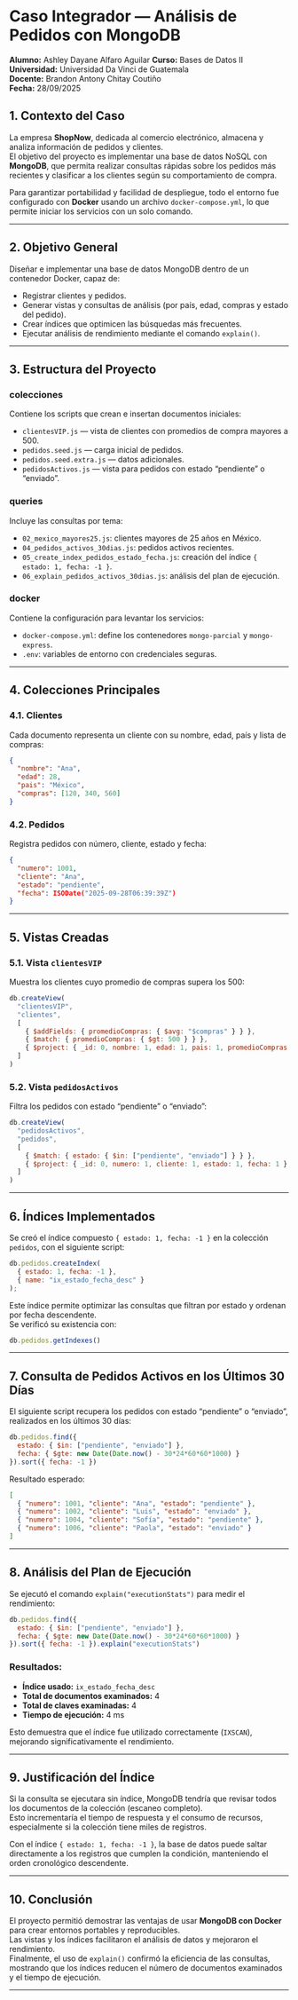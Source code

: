 # Caso Integrador — Análisis de Pedidos con MongoDB

**Alumno:** Ashley Dayane Alfaro Aguilar 
**Curso:** Bases de Datos II  
**Universidad:** Universidad Da Vinci de Guatemala  
**Docente:** Brandon Antony Chitay Coutiño    
**Fecha:** 28/09/2025 

## 1. Contexto del Caso

La empresa **ShopNow**, dedicada al comercio electrónico, almacena y analiza información de pedidos y clientes.  
El objetivo del proyecto es implementar una base de datos NoSQL con **MongoDB**, que permita realizar consultas rápidas sobre los pedidos más recientes y clasificar a los clientes según su comportamiento de compra.  

Para garantizar portabilidad y facilidad de despliegue, todo el entorno fue configurado con **Docker** usando un archivo `docker-compose.yml`, lo que permite iniciar los servicios con un solo comando.

---

## 2. Objetivo General

Diseñar e implementar una base de datos MongoDB dentro de un contenedor Docker, capaz de:  
- Registrar clientes y pedidos.  
- Generar vistas y consultas de análisis (por país, edad, compras y estado del pedido).  
- Crear índices que optimicen las búsquedas más frecuentes.  
- Ejecutar análisis de rendimiento mediante el comando `explain()`.

---

## 3. Estructura del Proyecto

### colecciones
Contiene los scripts que crean e insertan documentos iniciales:
- `clientesVIP.js` — vista de clientes con promedios de compra mayores a 500.  
- `pedidos.seed.js` — carga inicial de pedidos.  
- `pedidos.seed.extra.js` — datos adicionales.  
- `pedidosActivos.js` — vista para pedidos con estado “pendiente” o “enviado”.

### queries
Incluye las consultas por tema:
- `02_mexico_mayores25.js`: clientes mayores de 25 años en México.  
- `04_pedidos_activos_30dias.js`: pedidos activos recientes.  
- `05_create_index_pedidos_estado_fecha.js`: creación del índice `{ estado: 1, fecha: -1 }`.  
- `06_explain_pedidos_activos_30dias.js`: análisis del plan de ejecución.  

### docker
Contiene la configuración para levantar los servicios:  
- `docker-compose.yml`: define los contenedores `mongo-parcial` y `mongo-express`.  
- `.env`: variables de entorno con credenciales seguras.

---

## 4. Colecciones Principales

### 4.1. Clientes
Cada documento representa un cliente con su nombre, edad, país y lista de compras:
```json
{
  "nombre": "Ana",
  "edad": 28,
  "pais": "México",
  "compras": [120, 340, 560]
}
```

### 4.2. Pedidos
Registra pedidos con número, cliente, estado y fecha:
```json
{
  "numero": 1001,
  "cliente": "Ana",
  "estado": "pendiente",
  "fecha": ISODate("2025-09-28T06:39:39Z")
}
```

---

## 5. Vistas Creadas

### 5.1. Vista `clientesVIP`
Muestra los clientes cuyo promedio de compras supera los 500:
```javascript
db.createView(
  "clientesVIP",
  "clientes",
  [
    { $addFields: { promedioCompras: { $avg: "$compras" } } },
    { $match: { promedioCompras: { $gt: 500 } } },
    { $project: { _id: 0, nombre: 1, edad: 1, pais: 1, promedioCompras: 1 } }
  ]
)
```

### 5.2. Vista `pedidosActivos`
Filtra los pedidos con estado “pendiente” o “enviado”:
```javascript
db.createView(
  "pedidosActivos",
  "pedidos",
  [
    { $match: { estado: { $in: ["pendiente", "enviado"] } } },
    { $project: { _id: 0, numero: 1, cliente: 1, estado: 1, fecha: 1 } }
  ]
)
```

---

## 6. Índices Implementados

Se creó el índice compuesto `{ estado: 1, fecha: -1 }` en la colección `pedidos`, con el siguiente script:

```javascript
db.pedidos.createIndex(
  { estado: 1, fecha: -1 },
  { name: "ix_estado_fecha_desc" }
);
```

Este índice permite optimizar las consultas que filtran por estado y ordenan por fecha descendente.  
Se verificó su existencia con:
```javascript
db.pedidos.getIndexes()
```

---

## 7. Consulta de Pedidos Activos en los Últimos 30 Días

El siguiente script recupera los pedidos con estado “pendiente” o “enviado”, realizados en los últimos 30 días:

```javascript
db.pedidos.find({
  estado: { $in: ["pendiente", "enviado"] },
  fecha: { $gte: new Date(Date.now() - 30*24*60*60*1000) }
}).sort({ fecha: -1 })
```

Resultado esperado:
```json
[
  { "numero": 1001, "cliente": "Ana", "estado": "pendiente" },
  { "numero": 1002, "cliente": "Luis", "estado": "enviado" },
  { "numero": 1004, "cliente": "Sofía", "estado": "pendiente" },
  { "numero": 1006, "cliente": "Paola", "estado": "enviado" }
]
```

---

## 8. Análisis del Plan de Ejecución

Se ejecutó el comando `explain("executionStats")` para medir el rendimiento:

```javascript
db.pedidos.find({
  estado: { $in: ["pendiente", "enviado"] },
  fecha: { $gte: new Date(Date.now() - 30*24*60*60*1000) }
}).sort({ fecha: -1 }).explain("executionStats")
```

### Resultados:
- **Índice usado:** `ix_estado_fecha_desc`  
- **Total de documentos examinados:** 4  
- **Total de claves examinadas:** 4  
- **Tiempo de ejecución:** 4 ms  

Esto demuestra que el índice fue utilizado correctamente (`IXSCAN`), mejorando significativamente el rendimiento.

---

## 9. Justificación del Índice

Si la consulta se ejecutara sin índice, MongoDB tendría que revisar todos los documentos de la colección (escaneo completo).  
Esto incrementaría el tiempo de respuesta y el consumo de recursos, especialmente si la colección tiene miles de registros.  

Con el índice `{ estado: 1, fecha: -1 }`, la base de datos puede saltar directamente a los registros que cumplen la condición, manteniendo el orden cronológico descendente.

---

## 10. Conclusión

El proyecto permitió demostrar las ventajas de usar **MongoDB con Docker** para crear entornos portables y reproducibles.  
Las vistas y los índices facilitaron el análisis de datos y mejoraron el rendimiento.  
Finalmente, el uso de `explain()` confirmó la eficiencia de las consultas, mostrando que los índices reducen el número de documentos examinados y el tiempo de ejecución.

---
